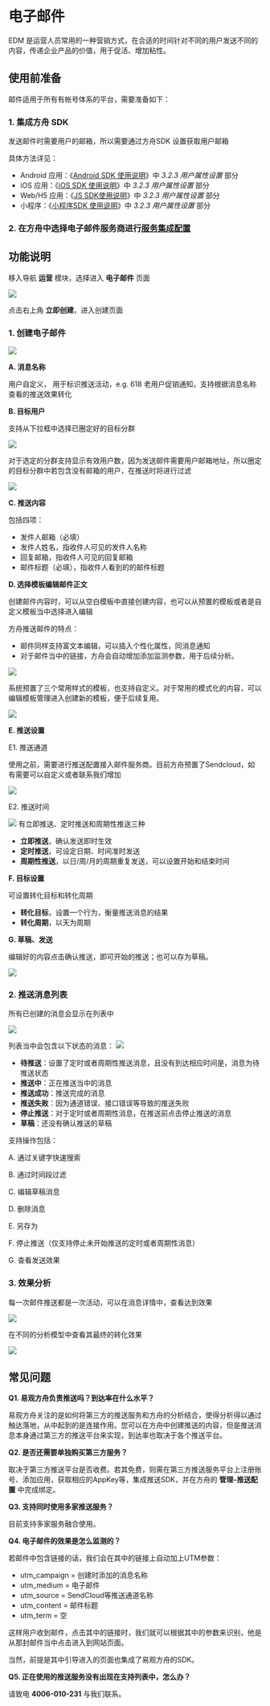 # 电子邮件

EDM 是运营人员常用的一种营销方式，在合适的时间针对不同的用户发送不同的内容，传递企业产品的价值，用于促活、增加粘性。

## 使用前准备

邮件适用于所有有帐号体系的平台，需要准备如下：

### 1. 集成方舟 SDK

发送邮件时需要用户的邮箱，所以需要通过方舟SDK 设置获取用户邮箱

具体方法详见：

* Android 应用：《[Android SDK 使用说明](../../integration/sdk/sdk-android/)》中 _3.2.3 用户属性设置_ 部分
* iOS 应用：《[iOS SDK 使用说明](../../integration/sdk/sdk-ios/)》中 _3.2.3 用户属性设置_ 部分
* Web/H5 应用：《[JS SDK使用说明](../../integration/sdk/sdk-js.md)》中 _3.2.3 用户属性设置_ 部分
* 小程序：《[小程序SDK 使用说明](../../integration/sdk/sdk-wx.md)》中 _3.2.3 用户属性设置_ 部分

### 2. 在方舟中选择电子邮件服务商进行[服务集成配置](../project-manegement/project-integrations.md)

## 功能说明

移入导航 **运营** 模块，选择进入 **电子邮件** 页面

![ ](https://imguserradar.analysys.cn/fangzhou/img/2019/01/201901171921431396.jpg)

点击右上角 **立即创建**，进入创建页面

### 1. 创建电子邮件

![ ](https://imguserradar.analysys.cn/fangzhou/img/2019/01/201901171940333112.jpg)

**A. 消息名称**

用户自定义， 用于标识推送活动，e.g. 618 老用户促销通知，支持根据消息名称查看的推送效果转化

**B. 目标用户**

支持从下拉框中选择已圈定好的目标分群

![ ](https://imguserradar.analysys.cn/fangzhou/img/2019/01/201901171607599092.jpg)

对于选定的分群支持显示有效用户数，因为发送邮件需要用户邮箱地址，所以圈定的目标分群中若包含没有邮箱的用户，在推送时将进行过滤

![ ](https://imguserradar.analysys.cn/fangzhou/img/2019/01/201901171953279655.jpg)

**C. 推送内容**

包括四项：

* 发件人邮箱（必填）
* 发件人姓名，指收件人可见的发件人名称
* 回复邮箱，指收件人可见的回复邮箱
* 邮件标题（必填），指收件人看到的的邮件标题

**D. 选择模板编辑邮件正文**

创建邮件内容时，可以从空白模板中直接创建内容，也可以从预置的模板或者是自定义模板当中选择进入编辑

方舟推送邮件的特点：

* 邮件同样支持富文本编辑，可以插入个性化属性，同消息通知
* 对于邮件当中的链接，方舟会自动增加添加监测参数，用于后续分析。

![ ](https://imguserradar.analysys.cn/fangzhou/img/2019/01/201901172001511421.jpg)

系统预置了三个常用样式的模板，也支持自定义。对于常用的模式化的内容，可以编辑模板管理进入创建新的模板，便于后续复用。

![ ](https://imguserradar.analysys.cn/fangzhou/img/2019/01/201901171959593247.jpg)

**E. 推送设置**

E1. 推送通道

使用之前，需要进行推送配置接入邮件服务商。目前方舟预置了Sendcloud，如有需要可以自定义或者联系我们增加

![ ](https://imguserradar.analysys.cn/fangzhou/img/2019/01/201901171719147971.jpg)

E2. 推送时间

![ ](https://imguserradar.analysys.cn/fangzhou/img/2018/08/201808101745487832.png) 有立即推送、定时推送和周期性推送三种

* **立即推送**，确认发送即时生效
* **定时推送**，可设定日期、时间准时发送
* **周期性推送**，以日/周/月的周期重复发送，可以设置开始和结束时间

**F. 目标设置**

可设置转化目标和转化周期

* **转化目标**，设置一个行为，衡量推送消息的结果
* **转化周期**，以天为周期

**G. 草稿、发送**

编辑好的内容点击确认推送，即可开始的推送；也可以存为草稿。

![ ](https://imguserradar.analysys.cn/fangzhou/img/2018/08/201808101759154861.png)

### 2. 推送消息列表

所有已创建的消息会显示在列表中

![ ](https://imguserradar.analysys.cn/fangzhou/img/2018/08/201808111109144088.png)

列表当中会包含以下状态的消息： ![ ](https://imguserradar.analysys.cn/fangzhou/img/2019/01/201901172217519929.png)

* **待推送**：设置了定时或者周期性推送消息，且没有到达相应时间是，消息为待推送状态
* **推送中**：正在推送当中的消息
* **推送成功**：推送完成的消息
* **推送失败**：因为通道错误、接口错误等导致的推送失败
* **停止推送**：对于定时或者周期性消息，在推送前点击停止推送的消息
* **草稿**：还没有确认推送的草稿

支持操作包括：

A. 通过关键字快速搜索

B. 通过时间段过滤

C. 编辑草稿消息

D. 删除消息

E. 另存为

F. 停止推送（仅支持停止未开始推送的定时或者周期性消息）

G. 查看发送效果

### 3. 效果分析

每一次邮件推送都是一次活动，可以在消息详情中，查看达到效果

![ ](https://imguserradar.analysys.cn/fangzhou/img/2019/01/201901172012317000.jpg)

在不同的分析模型中查看其最终的转化效果

![ ](https://imguserradar.analysys.cn/fangzhou/img/2018/08/201808111113206299.png)

## 常见问题

**Q1. 易观方舟负责推送吗？到达率在什么水平？**

易观方舟关注的是如何将第三方的推送服务和方舟的分析结合，使得分析得以通过触达落地，从中起到的是连接作用。您可以在方舟中创建推送的内容，但是推送消息本身通过第三方的推送平台来实现，到达率也取决于各个推送平台。

**Q2. 是否还需要单独购买第三方服务？**

取决于第三方推送平台是否收费。若其免费，则需在第三方推送服务平台上注册账号、添加应用，获取相应的AppKey等，集成推送SDK，并在方舟的 **管理-推送配置** 中完成绑定。

**Q3. 支持同时使用多家推送服务？**

目前支持多家服务融合使用。

**Q4. 电子邮件的效果是怎么监测的？**

若邮件中包含链接的话，我们会在其中的链接上自动加上UTM参数：

* utm\_campaign = 创建时添加的消息名称
* utm\_medium = 电子邮件
* utm\_source = SendCloud等推送通道名称
* utm\_content = 邮件标题  
* utm\_term = 空

这样用户收到邮件，点击其中的链接时，我们就可以根据其中的参数来识别，他是从那封邮件当中点击进入到网站页面。

当然，前提是其中引导进入的页面也集成了易观方舟的SDK。

**Q5. 正在使用的推送服务没有出现在支持列表中，怎么办？**

请致电 **4006-010-231** 与我们联系。

